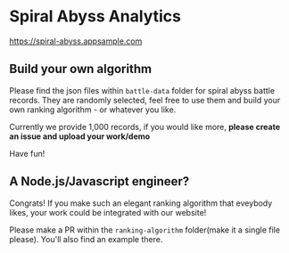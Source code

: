 # Spiral Abyss Analytics

https://spiral-abyss.appsample.com

## Build your own algorithm

Please find the json files within `battle-data` folder for spiral abyss battle records. They are randomly selected, feel free to use them and build your own ranking algorithm - or whatever you like.

Currently we provide 1,000 records, if you would like more, **please create an issue and upload your work/demo**

Have fun!

## A Node.js/Javascript engineer?

Congrats! If you make such an elegant ranking algorithm that eveybody likes, your work could be integrated with our website!

Please make a PR within the `ranking-algorithm` folder(make it a single file please). You'll also find an example there.

